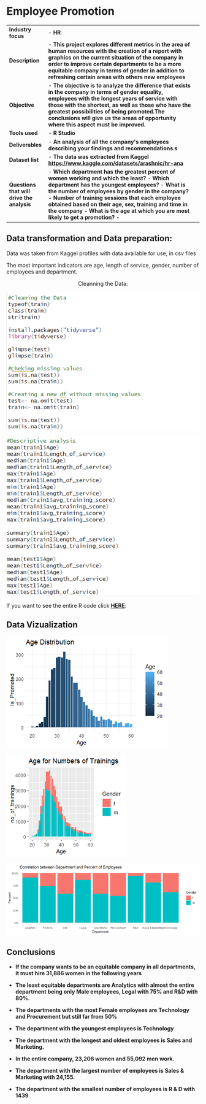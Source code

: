 <h1>Employee Promotion</h1>  

|  |  | |
| ----------- | ----------- | ----------|
| <b>Industry focus  </b> | - <b>HR </b> |  |
|<b> Description  </b>  | - <b>This project explores different metrics in the area of human resources with the creation of a report with graphics on the current situation of the company in order to improve certain departments to be a more equitable company in terms of gender in addition to refreshing certain areas with others new employees</b> | |
|<b> Objective </b> | - <b>The objective is to analyze the difference that exists in the company in terms of gender equality, employees with the longest years of service with those with the shortest, as well as those who have the greatest possibilities of being promoted.The conclusions will give us the areas of opportunity where this aspect must be improved. </b> |  |
|<b> Tools used  </b> | - <b>R Studio</b>|  |
|<b> Deliverables </b>  | - <b>An analysis of all the company's employees describing your findings and recommendations.s</b> | |
|<b> Dataset list </b> |- <b> The data was extracted from Kaggel https://www.kaggle.com/datasets/arashnic/hr-ana </b>|  |
|<b>Questions that will drive the analysis</b>  | - <b>Which department has the greatest percent of women working and which the least?</b>  - <b>Which department has the youngest employees?</b>  - <b> What is the number of employees by gender in the company? - <b> Number of training sessions that each employee obtained based on their age, sex, training and time in the company  - <b> What is the age at which you are most likely to get a promotion? - <b>| |





<h2>Data transformation and Data preparation:</h2>   
Data was taken from Kaggel profiles with data available for use, in csv files

The most important indicators are age, length of service, gender, number of employees and department.</h2>

<p align="center">
Cleanning the Data:  <br/>
 
![Cleaning data](https://github.com/antomagu/RProject/blob/main/Captura%20de%20pantalla%202024-04-04%20111320.png)


![Captura de pantalla 2023-11-17 120901](https://github.com/antomagu/RProject/blob/main/Captura%20de%20pantalla%202024-04-04%20111339.png)


If you want to see the entire R code click **[HERE](https://www.kaggle.com/code/antonioguev/employee-promotion)**:

<h2>Data Vizualization</h2>  

<p align="center"> 


![Age Distribution](https://github.com/antomagu/RProject/blob/main/plot4.png)


![Age for number of Trainings](https://github.com/antomagu/RProject/blob/main/plot8.png)


![Percentage_employees](https://github.com/antomagu/RProject/blob/main/plot9.png)


<h2>Conclusions</h2>  

- <b>If the company wants to be an equitable company in all departments, it must hire 31,886 women in the following years</b> 

- <b>The least equitable departments are Analytics with almost the entire department being only Male employees, Legal with 75% and R&D with 80%.</b>

- <b>The departments with the most Female employees are Technology and Procurement but still far from 50%</b>
 
- <b>The department with the youngest employees is Technology</b>

- <b>The department with the longest and oldest employees is Sales and Marketing.</b>

- <b>In the entire company, 23,206 women and 55,092 men work.</b>

- <b>The department with the largest number of employees is Sales & Marketing with 24,155.</b>

- <b>The department with the smallest number of employees is R & D with 1439</b>






